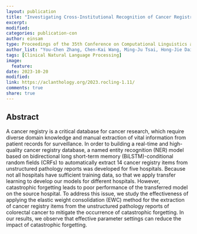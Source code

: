 ```yaml
---
layout: publication
title: "Investigating Cross-Institutional Recognition of Cancer Registration Items: A Case Study on Catastrophic Forgetting"
excerpt:
modified:
categories: publication-con
author: einsam
type: Proceedings of the 35th Conference on Computational Linguistics and Speech Processing (ROCLING 2023)
author_list: "You-Chen Zhang, Chen-Kai Wang, Ming-Ju Tsai, Hong-Jie Dai"
tags: [Clinical Natural Language Processing] 
image:
  feature:
date: 2023-10-20
modified: 
link: https://aclanthology.org/2023.rocling-1.11/
comments: true
share: true
---
```


## Abstract
 
A cancer registry is a critical database for cancer research, which require diverse domain knowledge and manual extraction of vital information from patient records for surveillance. In order to building a real-time and high-quality cancer registry database, a named entity recognition (NER) model based on bidirectional long short-term memory (BiLSTM)-conditional random fields (CRFs) to automatically extract 14 cancer registry items from unstructured pathology reports was developed for five hospitals. Because not all hospitals have sufficient training data, so that we apply transfer learning to develop our models for different hospitals. However, catastrophic forgetting leads to poor performance of the transferred model on the source hospital. To address this issue, we study the effectiveness of applying the elastic weight consolidation (EWC) method for the extraction of cancer registry items from the unstructured pathology reports of colorectal cancer to mitigate the occurrence of catastrophic forgetting. In our results, we observe that effective parameter settings can reduce the impact of catastrophic forgetting.